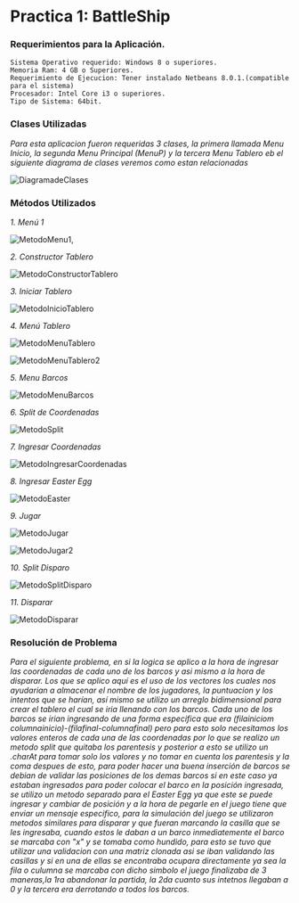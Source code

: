 # Practica 1: BattleShip

### Requerimientos para la Aplicación.
```
Sistema Operativo requerido: Windows 8 o superiores.
Memoria Ram: 4 GB o Superiores.
Requerimiento de Ejecucion: Tener instalado Netbeans 8.0.1.(compatible para el sistema)
Procesador: Intel Core i3 o superiores.
Tipo de Sistema: 64bit.
```

### Clases Utilizadas
_Para esta aplicacion fueron requeridas 3 clases, la primera llamada Menu Inicio, la segunda Menu Principal (MenuP) y la tercera Menu Tablero eb el siguiente diagrama de clases veremos como estan relacionadas_

![DiagramadeClases](https://user-images.githubusercontent.com/66287100/83987538-ceec3400-a8fd-11ea-8084-7cdd380718e8.jpg)

### Métodos Utilizados
_1. Menú 1_

![MetodoMenu1,](https://user-images.githubusercontent.com/66287100/83987949-0a3b3280-a8ff-11ea-9fbb-1291d483aecb.png)

_2. Constructor Tablero_

![MetodoConstructorTablero](https://user-images.githubusercontent.com/66287100/83988030-466e9300-a8ff-11ea-9d7b-865848efc036.jpg)

_3. Iniciar Tablero_

![MetodoInicioTablero](https://user-images.githubusercontent.com/66287100/83988314-1ecbfa80-a900-11ea-95f0-78cd48e3de3d.jpg)

_4. Menú Tablero_

![MetodoMenuTablero](https://user-images.githubusercontent.com/66287100/83988363-3acf9c00-a900-11ea-838b-3bba8ed3451c.png)

![MetodoMenuTablero2](https://user-images.githubusercontent.com/66287100/83988367-3f945000-a900-11ea-86b2-38967ba7881d.jpg)


_5. Menu Barcos_

![MetodoMenuBarcos](https://user-images.githubusercontent.com/66287100/83988402-576bd400-a900-11ea-8b58-02b2cf51cb59.jpg)

_6. Split de Coordenadas_

![MetodoSplit](https://user-images.githubusercontent.com/66287100/83988442-71a5b200-a900-11ea-8aaa-c9b6dbacb3e1.jpg)

_7. Ingresar Coordenadas_

![MetodoIngresarCoordenadas](https://user-images.githubusercontent.com/66287100/83988469-884c0900-a900-11ea-8cc3-f316a8cf1211.jpg)

_8. Ingresar Easter Egg_

![MetodoEaster](https://user-images.githubusercontent.com/66287100/83988497-a1ed5080-a900-11ea-9a99-c562642179f0.jpg)

_9. Jugar_

![MetodoJugar](https://user-images.githubusercontent.com/66287100/83988508-af0a3f80-a900-11ea-9b1d-ba607b9cccb9.jpg)

![MetodoJugar2](https://user-images.githubusercontent.com/66287100/83988511-b03b6c80-a900-11ea-98ef-0e7195b77f02.jpg)

_10. Split Disparo_

![MetodoSplitDisparo](https://user-images.githubusercontent.com/66287100/83988564-d95bfd00-a900-11ea-9ecf-aead8a5e3279.jpg)

_11. Disparar_

![MetodoDisparar](https://user-images.githubusercontent.com/66287100/83988581-ea0c7300-a900-11ea-8afa-4ad68f531315.png)

### Resolución de Problema
_Para el siguiente problema, en si la logica se aplico a la hora de ingresar las coordenadas de cada uno de los barcos y asi mismo a la hora de disparar. Los que se aplico aquí es el uso de los vectores los cuales nos ayudarian a almacenar el nombre de los jugadores, la puntuacion y los intentos que se harían, así mismo se utilizo un arreglo bidimensional para crear el tablero el cual se iria llenando con los barcos. 
Cada uno de los barcos se irian ingresando de una forma especifica que era (filainiciom columnainicio)-(filafinal-columnafinal) pero para esto solo necesitamos los valores enteros de cada una de las coordenadas por lo que se realizo un metodo split que quitaba los parentesis y posterior a esto se utilizo un .charAt para tomar solo los valores y no tomar en cuenta los parentesis y la coma despues de esto, para poder hacer una buena inserción de barcos se debian de validar las posiciones de los demas barcos si en este caso ya estaban ingresados para poder colocar el barco en la posición ingresada, se utilizo un metodo separado para el Easter Egg ya que este se puede ingresar y cambiar de posición y a la hora de pegarle en el juego tiene que enviar un mensaje especifico, para la simulación del juego se utilizaron metodos similares para disparar y que fueran marcando la casilla que se les ingresaba, cuando estos le daban a un barco inmediatemente el barco se marcaba con "x" y se tomaba como hundido, para esto se tuvo que utilizar una validacion con una matriz clonada asi se iban validando las casillas y si en una de ellas se encontraba ocupara directamente ya sea la fila o culumna se marcaba con dicho simbolo el juego finalizaba de 3 maneras,la 1ra abandonar la partida, la 2da cuanto sus intetnos llegaban a 0 y la tercera era derrotando a todos los barcos._
